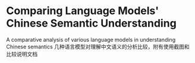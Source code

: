 # Comparing Language Models' Chinese Semantic Understanding
A comparative analysis of various language models in understanding Chinese semantics
几种语言模型对理解中文语义的分析比较，附有使用截图和比较说明文档
